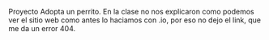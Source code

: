 Proyecto Adopta un perrito. 
En la clase no nos explicaron como podemos ver el sitio web como antes lo haciamos con .io, por eso no dejo el link, que me da un error 404. 
